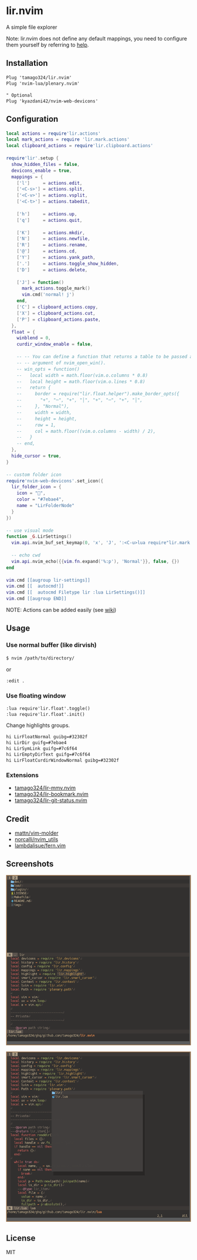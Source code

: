# lir.nvim

A simple file explorer

Note: lir.nvim does not define any default mappings, you need to configure them yourself by referring to [help](doc/lir.txt).


## Installation

```vim
Plug 'tamago324/lir.nvim'
Plug 'nvim-lua/plenary.nvim'

" Optional
Plug 'kyazdani42/nvim-web-devicons'
```


## Configuration

```lua
local actions = require'lir.actions'
local mark_actions = require 'lir.mark.actions'
local clipboard_actions = require'lir.clipboard.actions'

require'lir'.setup {
  show_hidden_files = false,
  devicons_enable = true,
  mappings = {
    ['l']     = actions.edit,
    ['<C-s>'] = actions.split,
    ['<C-v>'] = actions.vsplit,
    ['<C-t>'] = actions.tabedit,

    ['h']     = actions.up,
    ['q']     = actions.quit,

    ['K']     = actions.mkdir,
    ['N']     = actions.newfile,
    ['R']     = actions.rename,
    ['@']     = actions.cd,
    ['Y']     = actions.yank_path,
    ['.']     = actions.toggle_show_hidden,
    ['D']     = actions.delete,

    ['J'] = function()
      mark_actions.toggle_mark()
      vim.cmd('normal! j')
    end,
    ['C'] = clipboard_actions.copy,
    ['X'] = clipboard_actions.cut,
    ['P'] = clipboard_actions.paste,
  },
  float = {
    winblend = 0,
    curdir_window_enable = false,

    -- -- You can define a function that returns a table to be passed as the third
    -- -- argument of nvim_open_win().
    -- win_opts = function()
    --   local width = math.floor(vim.o.columns * 0.8)
    --   local height = math.floor(vim.o.lines * 0.8)
    --   return {
    --     border = require("lir.float.helper").make_border_opts({
    --       "+", "─", "+", "│", "+", "─", "+", "│",
    --     }, "Normal"),
    --     width = width,
    --     height = height,
    --     row = 1,
    --     col = math.floor((vim.o.columns - width) / 2),
    --   }
    -- end,
  },
  hide_cursor = true,
}

-- custom folder icon
require'nvim-web-devicons'.set_icon({
  lir_folder_icon = {
    icon = "",
    color = "#7ebae4",
    name = "LirFolderNode"
  }
})

-- use visual mode
function _G.LirSettings()
  vim.api.nvim_buf_set_keymap(0, 'x', 'J', ':<C-u>lua require"lir.mark.actions".toggle_mark("v")<CR>', {noremap = true, silent = true})

  -- echo cwd
  vim.api.nvim_echo({{vim.fn.expand('%:p'), 'Normal'}}, false, {})
end

vim.cmd [[augroup lir-settings]]
vim.cmd [[  autocmd!]]
vim.cmd [[  autocmd Filetype lir :lua LirSettings()]]
vim.cmd [[augroup END]]
```

NOTE: Actions can be added easily (see [wiki](https://github.com/tamago324/lir.nvim/wiki/Custom-actions))

## Usage

### Use normal buffer (like dirvish)

```sh
$ nvim /path/to/directory/
```

or

```vim
:edit .
```

### Use floating window

```
:lua require'lir.float'.toggle()
:lua require'lir.float'.init()
```

Change highlights groups.

```viml
hi LirFloatNormal guibg=#32302f
hi LirDir guifg=#7ebae4
hi LirSymLink guifg=#7c6f64
hi LirEmptyDirText guifg=#7c6f64
hi LirFloatCurdirWindowNormal guibg=#32302f
```


### Extensions

* [tamago324/lir-mmv.nvim](https://github.com/tamago324/lir-mmv.nvim)
* [tamago324/lir-bookmark.nvim](https://github.com/tamago324/lir-bookmark.nvim)
* [tamago324/lir-git-status.nvim](https://github.com/tamago324/lir-git-status.nvim)


## Credit

* [mattn/vim-molder](https://github.com/mattn/vim-molder)
* [norcalli/nvim_utils](https://github.com/norcalli/nvim_utils)
* [lambdalisue/fern.vim](https://github.com/lambdalisue/fern.vim)

## Screenshots

![](https://github.com/tamago324/images/blob/master/lir.nvim/lir-normal.png)

![](https://github.com/tamago324/images/blob/master/lir.nvim/lir-float.png)


## License

MIT
